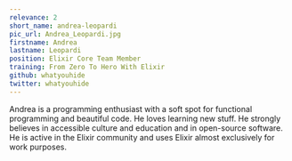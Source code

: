 ```yaml
---
relevance: 2
short_name: andrea-leopardi
pic_url: Andrea_Leopardi.jpg
firstname: Andrea
lastname: Leopardi
position: Elixir Core Team Member
training: From Zero To Hero With Elixir
github: whatyouhide
twitter: whatyouhide
---
```

<p>Andrea is a programming enthusiast with a soft spot for functional programming and beautiful code. He loves learning new stuff. He strongly believes in accessible culture and education and in open-source software. He is active in the Elixir community and uses Elixir almost exclusively for work purposes.</p>
